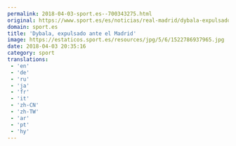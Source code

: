 ```yaml
---
permalink: 2018-04-03-sport.es--700343275.html
original: https://www.sport.es/es/noticias/real-madrid/dybala-expulsado-ante-madrid-6732998?utm_source=rss-noticias&utm_medium=feed&utm_campaign=real-madrid
domain: sport.es
title: 'Dybala, expulsado ante el Madrid'
image: https://estaticos.sport.es/resources/jpg/5/6/1522786937965.jpg
date: 2018-04-03 20:35:16
category: sport
translations: 
 - 'en'
 - 'de'
 - 'ru'
 - 'ja'
 - 'fr'
 - 'it'
 - 'zh-CN'
 - 'zh-TW'
 - 'ar'
 - 'pt'
 - 'hy'
---
```


